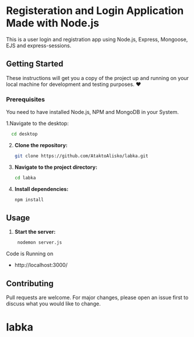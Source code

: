 # Registeration and Login Application Made with Node.js

This is a user login and registration app using Node.js, Express, Mongoose, EJS and express-sessions.

## Getting Started

These instructions will get you a copy of the project up and running on your local machine for development and testing purposes. :heart:

### Prerequisites

You need to have installed Node.js, NPM and MongoDB in your System.

1.Navigate to the desktop:

 ```bash
   cd desktop
   ```

2. **Clone the repository:**

   ```bash
   git clone https://github.com/AtaktoAlisko/labka.git
   ```

3. **Navigate to the project directory:**

   ```bash
   cd labka
   ```

4. **Install dependencies:**

   ```bash
   npm install
   ```
## Usage

1. **Start the server:**


   ```bash
    nodemon server.js
   ```

Code is Running on 
+ http://localhost:3000/


## Contributing

Pull requests are welcome. For major changes, please open an issue first to discuss what you would like to change.
# labka
